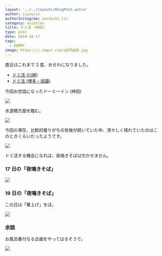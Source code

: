 ```yaml
---
layout: '../../layouts/BlogPost.astro'
author: jiyuujin
authorInstagram: soranchu_liz
category: aviation
title: ドミ活 (神田)
type: post
date: 2024-10-17
tags:
  - DORMY
image: https://i.imgur.com/aQIRgQQ.jpg
---
```


直近はこれまで 2 度、おせわになりました。

- [ドミ活 (川崎)](https://soratabi.nekohack.me/posts/2024-04-10-dormy/)
- [ドミ活 (博多・祇園)](https://soratabi.nekohack.me/posts/2023-12-02-dormy/)

今回お世話になったドーミーイン (神田)

![](/assets/img/20241017/DORMY.JPG)

水道橋方面を臨む。

![](/assets/img/20241017/IMG_8086.JPG)

今回の滞在、比較的曇りがちの気候が続いていた中、清々しく晴れていたのはこのときくらいだったようです。

![](/assets/img/20241017/IMG_8087.JPG)

ドミ活する機会になれば、夜鳴きそばは欠かせません。

### 17 日の「夜鳴きそば」

![](/assets/img/20241017/IMG_8082.JPG)

### 19 日の「夜鳴きそば」

この日は「箸上げ」をば。

![](/assets/img/20241017/IMG_8217.JPG)

### 余談

お風呂番付なる企画をやってはるそうで。

![](/assets/img/20241017/IMG_8090.JPG)
